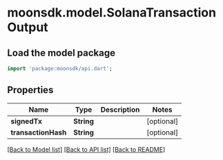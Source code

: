 # moonsdk.model.SolanaTransactionOutput

## Load the model package

```dart
import 'package:moonsdk/api.dart';
```

## Properties

| Name                | Type       | Description | Notes       |
| ------------------- | ---------- | ----------- | ----------- |
| **signedTx**        | **String** |             | \[optional] |
| **transactionHash** | **String** |             | \[optional] |

[\[Back to Model list\]](./#documentation-for-models) [\[Back to API list\]](./#documentation-for-api-endpoints) [\[Back to README\]](./)
